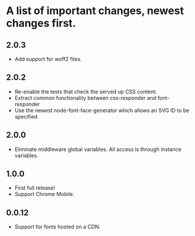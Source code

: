# A list of important changes, newest changes first.

## 2.0.3
  * Add support for woff2 files.

## 2.0.2
  * Re-enable the tests that check the served up CSS content.
  * Extract common functionality between css-responder and font-responder
  * Use the newest node-font-face-generator which allows an SVG ID to be specified.
## 2.0.0
   * Eliminate middleware global variables. All access is through instance variables.

## 1.0.0
  * First full release!
  * Support Chrome Mobile.

## 0.0.12
  * Support for fonts hosted on a CDN.

